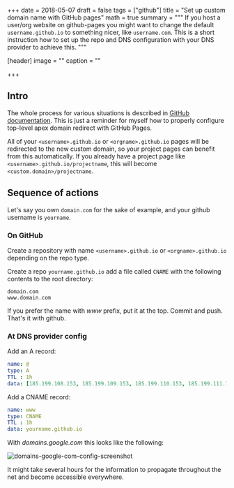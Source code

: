 +++
date = 2018-05-07
draft = false
tags = ["github"]
title = "Set up custom domain name with GitHub pages"
math = true
summary = """
If you host a user/org website on github-pages you might want to change the
default `username.github.io` to something nicer, like `username.com`.
This is a short instruction how to set up the repo and DNS configuration
with your DNS provider to achieve this.
"""

[header]
image = ""
caption = ""

+++

## Intro

The whole process for various situations is described in [GitHub
documentation](https://help.github.com/articles/using-a-custom-domain-with-github-pages/).
This is just a reminder for myself how to properly configure top-level apex domain
redirect with GitHub Pages.



All of your `<username>.github.io` or `<orgname>.github.io` pages will be
redirected to the new custom domain, so your project pages can benefit from this
automatically. If you already have a project page like
`<username>.github.io/projectname`, this will become `<custom.domain>/projectname`.

## Sequence of actions

Let's say you own `domain.com` for the sake of example, and your github username
is `yourname`.

### On GitHub

Create a repository with name `<username>.github.io` or
`<orgname>.github.io` depending on the repo type.

Create a repo `yourname.github.io` add a file called `CNAME` with the following
contents to the root directory:

```text
domain.com
www.domain.com
```

If you prefer the name with _www_ prefix, put it at the top. Commit and push.
That's it with github.

### At DNS provider config

Add an A record:

```yml
name: @
type: A
TTL : 1h
data: [185.199.108.153, 185.199.109.153, 185.199.110.153, 185.199.111.153]
```

Add a CNAME record:

```yml
name: www
type: CNAME
TTL : 1h
data: yourname.github.io
```

With _domains.google.com_ this looks like the following:

![domains-google-com-config-screenshot](chhh-github-io-dns-config.png)

It might take several hours for the information to propagate throughout
the net and become accessible everywhere.